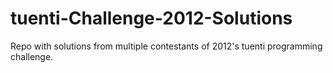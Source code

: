 tuenti-Challenge-2012-Solutions
===============================

Repo with solutions from multiple contestants of 2012&#39;s tuenti programming challenge.